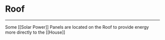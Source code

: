# Roof
---


Some [[Solar Power]] Panels are located on the Roof to provide energy more directly to the [[House]]